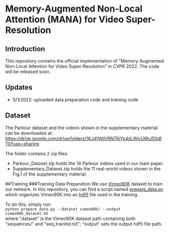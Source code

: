 # Memory-Augmented Non-Local Attention (MANA) for Video Super-Resolution


## Introduction
This repository contains the official implementation of "Memory-Augmented Non-Local Attention for Video Super-Resolution" in CVPR 2022. The code will be released soon.

## Updates
- 5/1/2022: uploaded data preparation code and training code

## Dataset
The Parkour dataset and the videos shown in the supplementary material can be downloaded at:
<https://drive.google.com/drive/folders/1KJdYAtlVRN79jYp4jiLWjvU8hJ50dfT0?usp=sharing>

The folder contains 2 zip files:
- Parkour_Dataset.zip holds the 14 Parkour videos used in our main paper.
- Supplementary_Dataset.zip holds the 11 real-world videos shown in the Fig.1 of the supplementary material.

##Training
###Training Data Preparation
We use [Vimeo90K](http://toflow.csail.mit.edu/) dataset to train our network. In this repository, you can find a script named [prepare_data.py](https://github.com/jiy173/MANA/blob/main/prepare_data.py) which organizes Vimeo90K into an [hdf5](https://www.hdfgroup.org/solutions/hdf5/) file used in the training.

To do this, simply run:<br>
`
python prepare_data.py --dataset vimeo90k/ --output vimeo90k_dataset.h5
`
<br>
where "dataset" is the Vimeo90K dataset path containing both "sequences/" and "seq_trainlist.txt"; "output" sets the output hdf5 file path.
